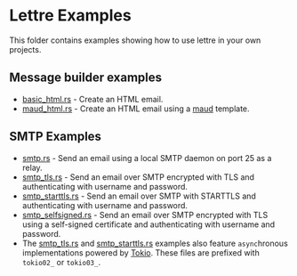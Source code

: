 # Lettre Examples

This folder contains examples showing how to use lettre in your own projects.

## Message builder examples

- [basic_html.rs] - Create an HTML email.
- [maud_html.rs] - Create an HTML email using a [maud](https://github.com/lambda-fairy/maud) template.

## SMTP Examples

- [smtp.rs] - Send an email using a local SMTP daemon on port 25 as a relay.
- [smtp_tls.rs] - Send an email over SMTP encrypted with TLS and authenticating with username and password.
- [smtp_starttls.rs] - Send an email over SMTP with STARTTLS and authenticating with username and password.
- [smtp_selfsigned.rs] - Send an email over SMTP encrypted with TLS using a self-signed certificate and authenticating with username and password.
- The [smtp_tls.rs] and [smtp_starttls.rs] examples also feature `async`hronous implementations powered by [Tokio](https://tokio.rs/).
  These files are prefixed with `tokio02_` or `tokio03_`.

[basic_html.rs]: ./basic_html.rs
[maud_html.rs]: ./maud_html.rs
[smtp.rs]: ./smtp.rs
[smtp_tls.rs]: ./smtp_tls.rs
[smtp_starttls.rs]: ./smtp_starttls.rs
[smtp_selfsigned.rs]: ./smtp_selfsigned.rs
